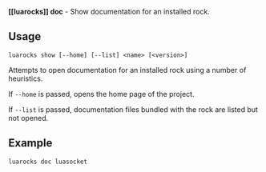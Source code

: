 **[[luarocks]] doc** - Show documentation for an installed rock.

## Usage

`luarocks show [--home] [--list] <name> [<version>]`

Attempts to open documentation for an installed rock using a number
of heuristics.

If `--home` is passed, opens the home page of the project.

If `--list` is passed, documentation files bundled with the rock
are listed but not opened.

## Example

```
luarocks doc luasocket
```
